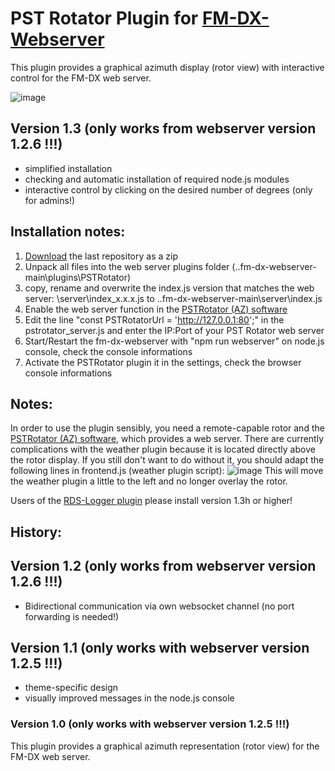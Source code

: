 # PST Rotator Plugin for [FM-DX-Webserver](https://github.com/NoobishSVK/fm-dx-webserver)

This plugin provides a graphical azimuth display (rotor view) with interactive control for the FM-DX web server.

![image](https://github.com/user-attachments/assets/53cf0f0a-bceb-48cd-957f-34bf824be87d)


## Version 1.3 (only works from webserver version 1.2.6 !!!)

- simplified installation
- checking and automatic installation of required node.js modules
- interactive control by clicking on the desired number of degrees (only for admins!)

## Installation notes:

1. [Download]([https://github.com/Highpoint2000/PSTRotator/releases]) the last repository as a zip
2. Unpack all files into the web server plugins folder (..fm-dx-webserver-main\plugins\PSTRotator)
3. copy, rename and overwrite the index.js version that matches the web server: \server\index_x.x.x.js to ..fm-dx-webserver-main\server\index.js 
4. Enable the web server function in the [PSTRotator (AZ) software](https://www.pstrotator.com/)
5. Edit the line "const PSTRotatorUrl = 'http://127.0.0.1:80';" in the pstrotator_server.js and enter the IP:Port of your PST Rotator web server
6. Start/Restart the fm-dx-webserver with "npm run webserver" on node.js console, check the console informations
7. Activate the PSTRotator plugin it in the settings, check the browser console informations 

## Notes: 

In order to use the plugin sensibly, you need a remote-capable rotor and the [PSTRotator (AZ) software](https://www.pstrotator.com/), which provides a web server. There are currently complications with the weather plugin because it is located directly above the rotor display. If you still don't want to do without it, you should adapt the following lines in frontend.js (weather plugin script):
![image](https://github.com/user-attachments/assets/7e27a78f-cc59-4d1e-9a0b-cc93a6a18139)
This will move the weather plugin a little to the left and no longer overlay the rotor.

Users of the [RDS-Logger plugin](https://github.com/Highpoint2000/webserver-logger) please install version 1.3h or higher!

## History: 

## Version 1.2 (only works from webserver version 1.2.6 !!!)

- Bidirectional communication via own websocket channel (no port forwarding is needed!)

## Version 1.1 (only works with webserver version 1.2.5 !!!)

- theme-specific design
- visually improved messages in the node.js console

### Version 1.0 (only works with webserver version 1.2.5 !!!)

This plugin provides a graphical azimuth representation (rotor view) for the FM-DX web server.

